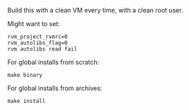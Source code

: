 Build this with a clean VM every time, with a clean root user.

Might want to set:

    rvm_project_rvmrc=0
    rvm_autolibs_flag=0
    rvm autolibs read fail

For global installs from scratch:

    make binary

For global installs from archives:

    make install
